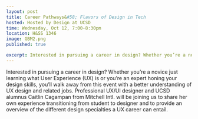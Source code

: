 ```yaml
---
layout: post
title: Career Pathways&#58; Flavors of Design in Tech
hosted: Hosted by Design at UCSD
time: Wednesday, Oct 12, 7:00-8:30pm
location: H&SS 1346
image: GBM2.png
published: true

excerpt: Interested in pursuing a career in design? Whether you’re a novice just learning what User Experience (UX) is or you’re an expert honing your design skills, you’ll walk away from this event with a better understanding of UX design and related jobs. Professional UX/UI designer and UCSD alumnus Caitlin Cagampan from Mitchell Intl. will be joining us to share her own experience transitioning from student to designer and to provide an overview of the different design specialties a UX career can entail.
---
```

Interested in pursuing a career in design? Whether you’re a novice just learning what User Experience (UX) is or you’re an expert honing your design skills, you’ll walk away from this event with a better understanding of UX design and related jobs. Professional UX/UI designer and UCSD alumnus Caitlin Cagampan from Mitchell Intl. will be joining us to share her own experience transitioning from student to designer and to provide an overview of the different design specialties a UX career can entail.